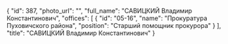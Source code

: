 {
    "id": 387,
    "photo_url": "",
    "full_name": "САВИЦКИЙ Владимир Константинович",
    "offices": [
        {
            "id": "05-16",
            "name": "Прокуратура Пуховичского района",
            "position": "Старший помощник прокурора"
        }
    ],
    "title": "САВИЦКИЙ Владимир Константинович"
}